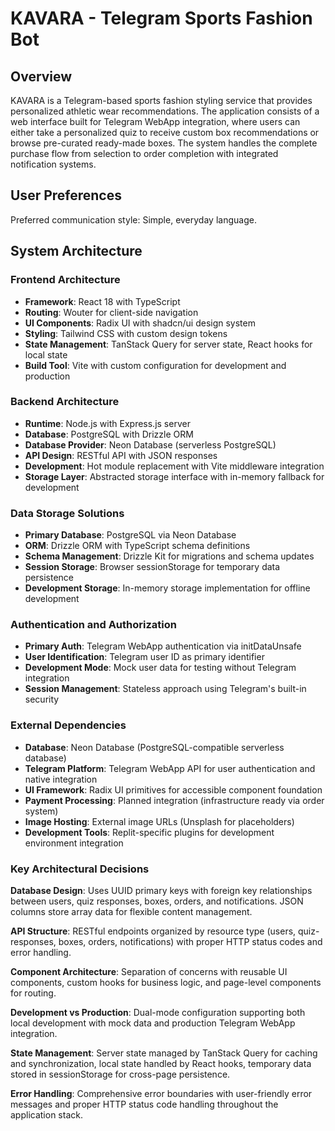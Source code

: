 # KAVARA - Telegram Sports Fashion Bot

## Overview

KAVARA is a Telegram-based sports fashion styling service that provides personalized athletic wear recommendations. The application consists of a web interface built for Telegram WebApp integration, where users can either take a personalized quiz to receive custom box recommendations or browse pre-curated ready-made boxes. The system handles the complete purchase flow from selection to order completion with integrated notification systems.

## User Preferences

Preferred communication style: Simple, everyday language.

## System Architecture

### Frontend Architecture
- **Framework**: React 18 with TypeScript
- **Routing**: Wouter for client-side navigation
- **UI Components**: Radix UI with shadcn/ui design system
- **Styling**: Tailwind CSS with custom design tokens
- **State Management**: TanStack Query for server state, React hooks for local state
- **Build Tool**: Vite with custom configuration for development and production

### Backend Architecture
- **Runtime**: Node.js with Express.js server
- **Database**: PostgreSQL with Drizzle ORM
- **Database Provider**: Neon Database (serverless PostgreSQL)
- **API Design**: RESTful API with JSON responses
- **Development**: Hot module replacement with Vite middleware integration
- **Storage Layer**: Abstracted storage interface with in-memory fallback for development

### Data Storage Solutions
- **Primary Database**: PostgreSQL via Neon Database
- **ORM**: Drizzle ORM with TypeScript schema definitions
- **Schema Management**: Drizzle Kit for migrations and schema updates
- **Session Storage**: Browser sessionStorage for temporary data persistence
- **Development Storage**: In-memory storage implementation for offline development

### Authentication and Authorization
- **Primary Auth**: Telegram WebApp authentication via initDataUnsafe
- **User Identification**: Telegram user ID as primary identifier
- **Development Mode**: Mock user data for testing without Telegram integration
- **Session Management**: Stateless approach using Telegram's built-in security

### External Dependencies
- **Database**: Neon Database (PostgreSQL-compatible serverless database)
- **Telegram Platform**: Telegram WebApp API for user authentication and native integration
- **UI Framework**: Radix UI primitives for accessible component foundation
- **Payment Processing**: Planned integration (infrastructure ready via order system)
- **Image Hosting**: External image URLs (Unsplash for placeholders)
- **Development Tools**: Replit-specific plugins for development environment integration

### Key Architectural Decisions

**Database Design**: Uses UUID primary keys with foreign key relationships between users, quiz responses, boxes, orders, and notifications. JSON columns store array data for flexible content management.

**API Structure**: RESTful endpoints organized by resource type (users, quiz-responses, boxes, orders, notifications) with proper HTTP status codes and error handling.

**Component Architecture**: Separation of concerns with reusable UI components, custom hooks for business logic, and page-level components for routing.

**Development vs Production**: Dual-mode configuration supporting both local development with mock data and production Telegram WebApp integration.

**State Management**: Server state managed by TanStack Query for caching and synchronization, local state handled by React hooks, temporary data stored in sessionStorage for cross-page persistence.

**Error Handling**: Comprehensive error boundaries with user-friendly error messages and proper HTTP status code handling throughout the application stack.